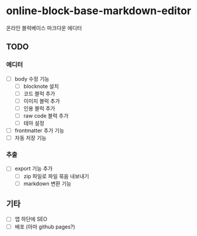 # online-block-base-markdown-editor

온라인 블럭베이스 마크다운 에디터

## TODO

### 에디터

- [ ] body 수정 기능
  - [ ] blocknote 설치
  - [ ] 코드 블럭 추가
  - [ ] 이미지 블럭 추가
  - [ ] 인용 블럭 추가
  - [ ] raw code 블럭 추가
  - [ ] 테마 설정
- [ ] frontmatter 추가 기능
- [ ] 자동 저장 기능

### 추출

- [ ] export 기능 추가
  - [ ] zip 파일로 파일 묶음 내보내기
  - [ ] markdown 변환 기능

## 기타

- [ ] 앱 하단에 SEO
- [ ] 배포 (아마 github pages?)
